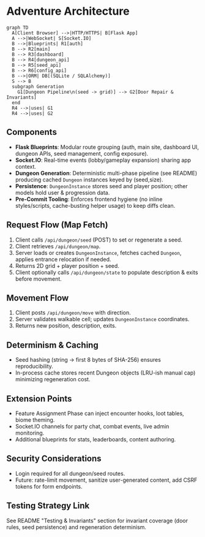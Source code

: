 # Adventure Architecture

```mermaid
graph TD
  A[Client Browser] -->|HTTP/HTTPS| B[Flask App]
  A -->|WebSocket| S[Socket.IO]
  B -->|Blueprints| R1[auth]
  B --> R2[main]
  B --> R3[dashboard]
  B --> R4[dungeon_api]
  B --> R5[seed_api]
  B --> R6[config_api]
  B -->|ORM| DB[(SQLite / SQLAlchemy)]
  S --> B
  subgraph Generation
    G1[Dungeon Pipeline\n(seed -> grid)] --> G2[Door Repair & Invariants]
  end
  R4 -->|uses| G1
  R4 -->|uses| G2
```

## Components
- **Flask Blueprints**: Modular route grouping (auth, main site, dashboard UI, dungeon APIs, seed management, config exposure).
- **Socket.IO**: Real-time events (lobby/gameplay expansion) sharing app context.
- **Dungeon Generation**: Deterministic multi-phase pipeline (see README) producing cached `Dungeon` instances keyed by (seed,size).
- **Persistence**: `DungeonInstance` stores seed and player position; other models hold user & progression data.
- **Pre-Commit Tooling**: Enforces frontend hygiene (no inline styles/scripts, cache-busting helper usage) to keep diffs clean.

## Request Flow (Map Fetch)
1. Client calls `/api/dungeon/seed` (POST) to set or regenerate a seed.
2. Client retrieves `/api/dungeon/map`.
3. Server loads or creates `DungeonInstance`, fetches cached `Dungeon`, applies entrance relocation if needed.
4. Returns 2D grid + player position + seed.
5. Client optionally calls `/api/dungeon/state` to populate description & exits before movement.

## Movement Flow
1. Client posts `/api/dungeon/move` with direction.
2. Server validates walkable cell; updates `DungeonInstance` coordinates.
3. Returns new position, description, exits.

## Determinism & Caching
- Seed hashing (string -> first 8 bytes of SHA-256) ensures reproducibility.
- In-process cache stores recent Dungeon objects (LRU-ish manual cap) minimizing regeneration cost.

## Extension Points
- Feature Assignment Phase can inject encounter hooks, loot tables, biome theming.
- Socket.IO channels for party chat, combat events, live admin monitoring.
- Additional blueprints for stats, leaderboards, content authoring.

## Security Considerations
- Login required for all dungeon/seed routes.
- Future: rate-limit movement, sanitize user-generated content, add CSRF tokens for form endpoints.

## Testing Strategy Link
See README "Testing & Invariants" section for invariant coverage (door rules, seed persistence) and regeneration determinism.

